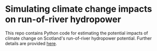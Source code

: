 # Simulating climate change impacts on run-of-river hydropower

This repo contains Python code for estimating the potential impacts of climate change on Scotland's run-of-river hydropower potential. Further details are provided [here](http://nbviewer.ipython.org/github/JamesSample/simple_hydropower_model/blob/master/hydropower_notes.ipynb).
